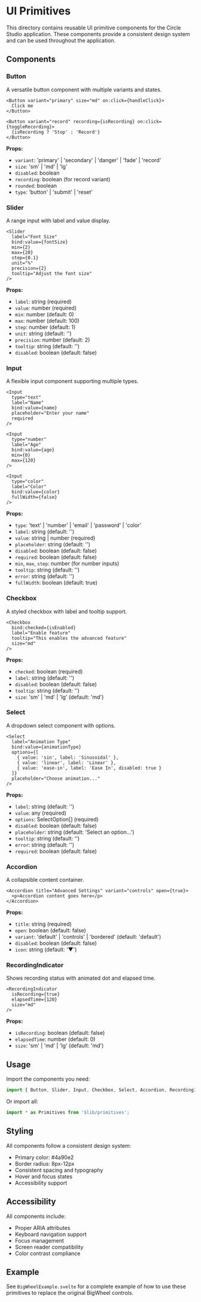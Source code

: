 # UI Primitives

This directory contains reusable UI primitive components for the Circle Studio application. These components provide a consistent design system and can be used throughout the application.

## Components

### Button
A versatile button component with multiple variants and states.

```svelte
<Button variant="primary" size="md" on:click={handleClick}>
  Click me
</Button>

<Button variant="record" recording={isRecording} on:click={toggleRecording}>
  {isRecording ? 'Stop' : 'Record'}
</Button>
```

**Props:**
- `variant`: 'primary' | 'secondary' | 'danger' | 'fade' | 'record'
- `size`: 'sm' | 'md' | 'lg'
- `disabled`: boolean
- `recording`: boolean (for record variant)
- `rounded`: boolean
- `type`: 'button' | 'submit' | 'reset'

### Slider
A range input with label and value display.

```svelte
<Slider 
  label="Font Size" 
  bind:value={fontSize}
  min={2}
  max={20}
  step={0.1}
  unit="%"
  precision={2}
  tooltip="Adjust the font size"
/>
```

**Props:**
- `label`: string (required)
- `value`: number (required)
- `min`: number (default: 0)
- `max`: number (default: 100)
- `step`: number (default: 1)
- `unit`: string (default: '')
- `precision`: number (default: 2)
- `tooltip`: string (default: '')
- `disabled`: boolean (default: false)

### Input
A flexible input component supporting multiple types.

```svelte
<Input 
  type="text" 
  label="Name" 
  bind:value={name}
  placeholder="Enter your name"
  required
/>

<Input 
  type="number" 
  label="Age" 
  bind:value={age}
  min={0}
  max={120}
/>

<Input 
  type="color" 
  label="Color" 
  bind:value={color}
  fullWidth={false}
/>
```

**Props:**
- `type`: 'text' | 'number' | 'email' | 'password' | 'color'
- `label`: string (default: '')
- `value`: string | number (required)
- `placeholder`: string (default: '')
- `disabled`: boolean (default: false)
- `required`: boolean (default: false)
- `min`, `max`, `step`: number (for number inputs)
- `tooltip`: string (default: '')
- `error`: string (default: '')
- `fullWidth`: boolean (default: true)

### Checkbox
A styled checkbox with label and tooltip support.

```svelte
<Checkbox 
  bind:checked={isEnabled}
  label="Enable feature"
  tooltip="This enables the advanced feature"
  size="md"
/>
```

**Props:**
- `checked`: boolean (required)
- `label`: string (default: '')
- `disabled`: boolean (default: false)
- `tooltip`: string (default: '')
- `size`: 'sm' | 'md' | 'lg' (default: 'md')

### Select
A dropdown select component with options.

```svelte
<Select 
  label="Animation Type"
  bind:value={animationType}
  options={[
    { value: 'sin', label: 'Sinusoidal' },
    { value: 'linear', label: 'Linear' },
    { value: 'ease-in', label: 'Ease In', disabled: true }
  ]}
  placeholder="Choose animation..."
/>
```

**Props:**
- `label`: string (default: '')
- `value`: any (required)
- `options`: SelectOption[] (required)
- `disabled`: boolean (default: false)
- `placeholder`: string (default: 'Select an option...')
- `tooltip`: string (default: '')
- `error`: string (default: '')
- `required`: boolean (default: false)

### Accordion
A collapsible content container.

```svelte
<Accordion title="Advanced Settings" variant="controls" open={true}>
  <p>Accordion content goes here</p>
</Accordion>
```

**Props:**
- `title`: string (required)
- `open`: boolean (default: false)
- `variant`: 'default' | 'controls' | 'bordered' (default: 'default')
- `disabled`: boolean (default: false)
- `icon`: string (default: '▼')

### RecordingIndicator
Shows recording status with animated dot and elapsed time.

```svelte
<RecordingIndicator 
  isRecording={true} 
  elapsedTime={120} 
  size="md" 
/>
```

**Props:**
- `isRecording`: boolean (default: false)
- `elapsedTime`: number (default: 0)
- `size`: 'sm' | 'md' | 'lg' (default: 'md')

## Usage

Import the components you need:

```typescript
import { Button, Slider, Input, Checkbox, Select, Accordion, RecordingIndicator } from '$lib/primitives';
```

Or import all:

```typescript
import * as Primitives from '$lib/primitives';
```

## Styling

All components follow a consistent design system:
- Primary color: #4a90e2
- Border radius: 8px-12px
- Consistent spacing and typography
- Hover and focus states
- Accessibility support

## Accessibility

All components include:
- Proper ARIA attributes
- Keyboard navigation support
- Focus management
- Screen reader compatibility
- Color contrast compliance

## Example

See `BigWheelExample.svelte` for a complete example of how to use these primitives to replace the original BigWheel controls. 